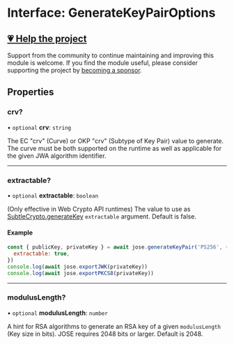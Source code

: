 # Interface: GenerateKeyPairOptions

## [💗 Help the project](https://github.com/sponsors/panva)

Support from the community to continue maintaining and improving this module is welcome. If you find the module useful, please consider supporting the project by [becoming a sponsor](https://github.com/sponsors/panva).

## Properties

### crv?

• `optional` **crv**: `string`

The EC "crv" (Curve) or OKP "crv" (Subtype of Key Pair) value to generate. The curve must be
both supported on the runtime as well as applicable for the given JWA algorithm identifier.

***

### extractable?

• `optional` **extractable**: `boolean`

(Only effective in Web Crypto API runtimes) The value to use as
[SubtleCrypto.generateKey](https://developer.mozilla.org/docs/Web/API/SubtleCrypto/generateKey) `extractable` argument. Default is false.

#### Example

```js
const { publicKey, privateKey } = await jose.generateKeyPair('PS256', {
  extractable: true,
})
console.log(await jose.exportJWK(privateKey))
console.log(await jose.exportPKCS8(privateKey))
```

***

### modulusLength?

• `optional` **modulusLength**: `number`

A hint for RSA algorithms to generate an RSA key of a given `modulusLength` (Key size in bits).
JOSE requires 2048 bits or larger. Default is 2048.
